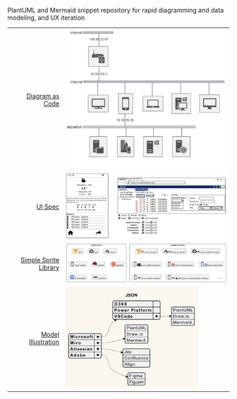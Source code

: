 PlantUML and Mermaid snippet repository for rapid diagramming and data modeling, and UX iteration

|  |  |
|---: |:--- |
|[Diagram as Code](./dac.md)|<img src="./img/nwdial.png" width=400>|
|[UI Spec](./salt.md)|<img src="./img/uispec.png" width=600>|
|[Simple Sprite Library](./sprite.md)|<img src="./img/cloud.png" width=600>|
|[Model Illustration](./model.md)|<img src="./img/model.png" width=300>|


